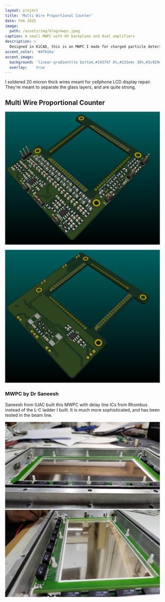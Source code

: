 ```yaml
---
layout: project
title: 'Multi Wire Proportional Counter'
date: Feb 2025
image: 
  path: /assets/img/blog/mwpc.jpeg
caption: A small MWPC with HV backplane and dual amplifiers
description: >
  Designed in KiCAD, this is an MWPC I made for charged particle detection. The top side has equally spaced wires of 20 micro thickness, with L-C chain connecting them. On either ends I have placed preamplifier circuits as well as high speed trigger signal generators. The backplane also consists of wires maintained at a high voltage.
accent_color: '#4fb1ba'
accent_image:
  background: 'linear-gradient(to bottom,#193747 0%,#233e4c 30%,#3c929e 50%,#d5d5d4 70%,#cdccc8 100%)'
  overlay:    true
---
```


I soldered 20 micron thick wires meant for cellphone LCD display repair. They're meant to separate the glass layers, and are quite strong.

## Multi Wire Proportional Counter

![](/assets/img/blog/MWPCF.png)

![](/assets/img/blog/MWPCB.png)


### MWPC by Dr Saneesh

Saneesh from IUAC built this MWPC with delay line ICs from Rhombus instead of the L-C ladder I built. It is much more sophisticated, and has been tested in the beam line.

![](/assets/img/blog/saneesh1.jpeg)
![](/assets/img/blog/saneesh2.jpeg)
